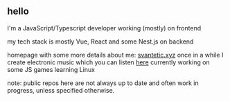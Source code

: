 ## hello

I'm a JavaScript/Typescript developer working (mostly) on frontend

my tech stack is mostly Vue, React and some Nest.js on backend

homepage with some more details about me: [svantetic.xyz](https://svantetic.xyz)
once in a while I create electronic music which you can listen [here](https://open.spotify.com/artist/67D4j0VZj7aRnfKZyW5WJx?si=uat7XY8xS1WrUkZ4CJws3g)
currently working on some JS games learning Linux

note: public repos here are not always up to date and often work in progress, unless specified otherwise.


